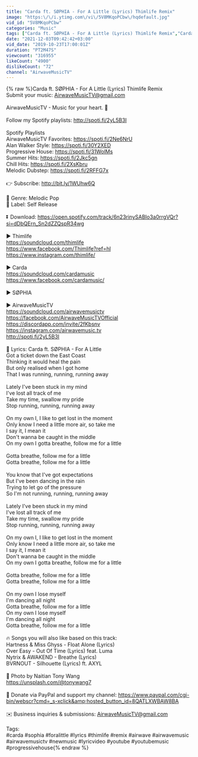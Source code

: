 ```yaml
---
title: "Carda ft. SØPHIA - For A Little (Lyrics) Thimlife Remix"
image: "https:\/\/i.ytimg.com\/vi\/5V8MKqoPCbw\/hqdefault.jpg"
vid_id: "5V8MKqoPCbw"
categories: "Music"
tags: ["Carda ft. SØPHIA - For A Little (Lyrics) Thimlife Remix","Carda ft. SØPHIA - For A Little (Lyrics)","Carda ft. SØPHIA - For A Little"]
date: "2021-12-03T09:42:42+03:00"
vid_date: "2019-10-23T17:00:01Z"
duration: "PT2M47S"
viewcount: "316955"
likeCount: "4900"
dislikeCount: "72"
channel: "AirwaveMusicTV"
---
```

{% raw %}Carda ft. SØPHIA - For A Little (Lyrics) Thimlife Remix<br />Submit your music: AirwaveMusicTV@gmail.com<br /><br />AirwaveMusicTV - Music for your heart. 💛<br /><br />Follow my Spotify playlists: <a rel="nofollow" target="blank" href="http://spoti.fi/2yL5B3I">http://spoti.fi/2yL5B3I</a><br /><br />Spotify Playlists<br />AirwaveMusicTV Favorites: <a rel="nofollow" target="blank" href="https://spoti.fi/2Ne6NrU">https://spoti.fi/2Ne6NrU</a><br />Alan Walker Style: <a rel="nofollow" target="blank" href="https://spoti.fi/30Y2XED">https://spoti.fi/30Y2XED</a><br />Progressive House: <a rel="nofollow" target="blank" href="https://spoti.fi/31WolMs">https://spoti.fi/31WolMs</a><br />Summer Hits: <a rel="nofollow" target="blank" href="https://spoti.fi/2Jkc5gn">https://spoti.fi/2Jkc5gn</a><br />Chill Hits: <a rel="nofollow" target="blank" href="https://spoti.fi/2XsKbru">https://spoti.fi/2XsKbru</a><br />Melodic Dubstep: <a rel="nofollow" target="blank" href="https://spoti.fi/2RFFG7x">https://spoti.fi/2RFFG7x</a><br /><br />👉 Subscribe: <a rel="nofollow" target="blank" href="http://bit.ly/1WUhw6Q">http://bit.ly/1WUhw6Q</a><br /><br />🎵 Genre: Melodic Pop<br />💽 Label: Self Release<br /><br />⏬ Download: <a rel="nofollow" target="blank" href="https://open.spotify.com/track/6n23rinySABIo3a0rrgVQr?si=dDbQErn_Sn2dZZQspR34wg">https://open.spotify.com/track/6n23rinySABIo3a0rrgVQr?si=dDbQErn_Sn2dZZQspR34wg</a><br /><br />▶️ Thimlife<br /><a rel="nofollow" target="blank" href="https://soundcloud.com/thimlife">https://soundcloud.com/thimlife</a><br /><a rel="nofollow" target="blank" href="https://www.facebook.com/Thimlife?ref=hl">https://www.facebook.com/Thimlife?ref=hl</a><br /><a rel="nofollow" target="blank" href="https://www.instagram.com/thimlife/">https://www.instagram.com/thimlife/</a><br /><br />▶️ Carda<br /><a rel="nofollow" target="blank" href="https://soundcloud.com/cardamusic">https://soundcloud.com/cardamusic</a><br /><a rel="nofollow" target="blank" href="https://www.facebook.com/cardamusic/">https://www.facebook.com/cardamusic/</a><br /><br />▶️ SØPHIA<br /><br />▶️ AirwaveMusicTV<br /><a rel="nofollow" target="blank" href="https://soundcloud.com/airwavemusictv">https://soundcloud.com/airwavemusictv</a> <br /><a rel="nofollow" target="blank" href="https://facebook.com/AirwaveMusicTVOfficial">https://facebook.com/AirwaveMusicTVOfficial</a><br /><a rel="nofollow" target="blank" href="https://discordapp.com/invite/2fKbsnv">https://discordapp.com/invite/2fKbsnv</a><br /><a rel="nofollow" target="blank" href="https://instagram.com/airwavemusic.tv">https://instagram.com/airwavemusic.tv</a><br /><a rel="nofollow" target="blank" href="http://spoti.fi/2yL5B3I">http://spoti.fi/2yL5B3I</a><br /><br />🎤 Lyrics: Carda ft. SØPHIA - For A Little<br />Got a ticket down the East Coast<br />Thinking it would heal the pain<br />But only realised when I got home<br />That I was running, running, running away<br /><br />Lately I've been stuck in my mind<br />I've lost all track of me<br />Take my time, swallow my pride<br />Stop running, running, running away<br /><br />On my own I, I like to get lost in the moment<br />Only know I need a little more air, so take me<br />I say it, I mean it<br />Don't wanna be caught in the middle<br />On my own I gotta breathe, follow me for a little<br /><br />Gotta breathe, follow me for a little<br />Gotta breathe, follow me for a little<br /><br />You know that I've got expectations<br />But I've been dancing in the rain<br />Trying to let go of the pressure<br />So I'm not running, running, running away<br /><br />Lately I've been stuck in my mind<br />I've lost all track of me<br />Take my time, swallow my pride<br />Stop running, running, running away<br /><br />On my own I, I like to get lost in the moment<br />Only know I need a little more air, so take me<br />I say it, I mean it<br />Don't wanna be caught in the middle<br />On my own I gotta breathe, follow me for a little<br /><br />Gotta breathe, follow me for a little<br />Gotta breathe, follow me for a little<br /><br />On my own I lose myself<br />I'm dancing all night<br />Gotta breathe, follow me for a little<br />On my own I lose myself<br />I'm dancing all night<br />Gotta breathe, follow me for a little<br /><br />🔥 Songs you will also like based on this track:<br />Hartness &amp; Miss Ghyss - Float Alone (Lyrics)<br />Over Easy - Out Of Time (Lyrics) feat. Luma<br />Nytrix &amp; AWAKEND - Breathe (Lyrics)<br />BVRNOUT - Silhouette (Lyrics) ft. AXYL<br /><br />📸 Photo by Naitian Tony Wang<br /><a rel="nofollow" target="blank" href="https://unsplash.com/@tonywang7">https://unsplash.com/@tonywang7</a><br /><br />🎁 Donate via PayPal and support my channel: <a rel="nofollow" target="blank" href="https://www.paypal.com/cgi-bin/webscr?cmd=_s-xclick&amp;hosted_button_id=8QATLXWBAW8BA">https://www.paypal.com/cgi-bin/webscr?cmd=_s-xclick&amp;hosted_button_id=8QATLXWBAW8BA</a><br /><br />✉️ Business inquiries &amp; submissions: AirwaveMusicTV@gmail.com<br /><br />Tags:<br />#carda #sophia #foralittle #lyrics #thimlife #remix #airwave #airwavemusic #airwavemusictv #newmusic #lyricvideo #youtube #youtubemusic #progressivehouse{% endraw %}
